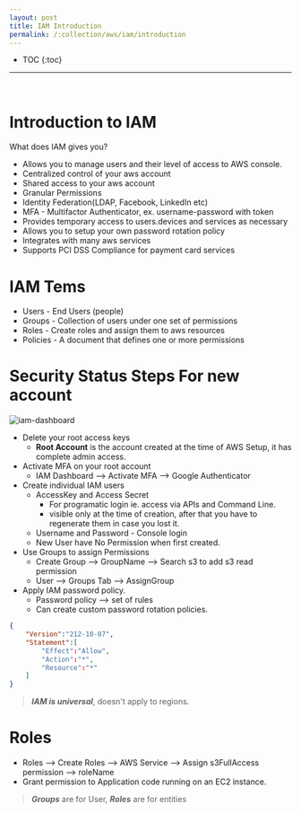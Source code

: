```yaml
---
layout: post
title: IAM Introduction
permalink: /:collection/aws/iam/introduction
---
```


- TOC
{:toc}

<hr><br>

# Introduction to IAM

What does IAM gives you?
* Allows you to manage users and their level of access to AWS console.
* Centralized control of your aws account
* Shared access to your aws account
* Granular Permissions
* Identity Federation(LDAP, Facebook, LinkedIn etc)
* MFA - Multifactor Authenticator, ex. username-password with token
* Provides temporary access to users.devices and services as necessary
* Allows you to setup your own password rotation policy
* Integrates with many aws services
* Supports PCI DSS Compliance for payment card services

# IAM Tems
* Users - End Users (people)
* Groups - Collection of users under one set of permissions
* Roles - Create roles and assign them to aws resources
* Policies - A document that defines one or more permissions

# Security Status Steps For new account

![iam-dashboard]({{site.cdn}}/aws/iam/iam-dashboard.png)

* Delete your root access keys
    - **Root Account** is the account created at the time of AWS Setup, it has complete admin access.
* Activate MFA on your root account
    - IAM Dashboard --> Activate MFA --> Google Authenticator
* Create individual IAM users
    - AccessKey and Access Secret 
        - For programatic login ie. access via APIs and Command Line.
        - visible only at the time of creation, after that you have to regenerate them in case you lost it.
    - Username and Password - Console login
    - New User have No Permission when first created.
* Use Groups to assign Permissions
    - Create Group --> GroupName --> Search s3 to add s3 read permission
    - User --> Groups Tab --> AssignGroup
* Apply IAM password policy.
    - Password policy --> set of rules
    - Can create custom password rotation policies.

```json
{
    "Version":"212-10-07",
    "Statement":[
        "Effect":"Allow",
        "Action":"*",
        "Resource":"*"
    ]
}
```

> ***IAM is universal***, doesn't apply to regions.

# Roles
* Roles --> Create Roles --> AWS Service --> Assign s3FullAccess permission --> roleName
* Grant permission to Application code running on an EC2 instance.

> ***Groups*** are for User, ***Roles*** are for entities
